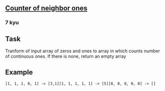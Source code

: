 <h2><a href=https://www.codewars.com/kata/56ec1e8492446a415e000b63/train/javascript target="_blank">Counter of neighbor ones</a></h2><h3>7 kyu</h3><h2 id="task">Task</h2><p>Tranform of input array of zeros and ones to array in which counts number of continuous ones. If there is none, return an empty array</p><h2 id="example">Example</h2><pre><code>[1, 1, 1, 0, 1] -&gt; [3,1][1, 1, 1, 1, 1] -&gt; [5][0, 0, 0, 0, 0] -&gt; []</code></pre>